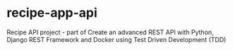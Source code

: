 # recipe-app-api
Recipe API project - part of Create an advanced REST API with Python, Django REST Framework and Docker using Test Driven Development (TDD)

